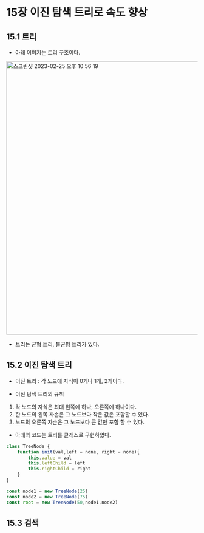 # 15장 이진 탐색 트리로 속도 향상

## 15.1 트리

- 아래 이미지는 트리 구조이다.

<img width="721" alt="스크린샷 2023-02-25 오후 10 56 19" src="https://user-images.githubusercontent.com/95524491/221360854-9c188d45-8108-4f89-a5ae-095d02caa573.png">

- 트리는 균형 트리, 불균형 트리가 있다.

## 15.2 이진 탐색 트리

- 이진 트리 : 각 노드에 자식이 0개나 1개, 2개이다.

- 이진 탐색 트리의 규칙

1. 각 노드의 자식은 최대 왼쪽에 하나, 오른쪽에 하나이다.
2. 한 노드의 왼쪽 자손은 그 노드보다 작은 값은 포함할 수 있다.
3. 노드의 오른쪽 자손은 그 노드보다 큰 값만 포함 할 수 있다.

- 아래의 코드는 트리를 클래스로 구현하였다.

```js
class TreeNode {
    function init(val,left = none, right = none){
        this.value = val
        this.leftChild = left
        this.rightChild = right
    }
}

const node1 = new TreeNode(25)
const node2 = new TreeNode(75)
const root = new TreeNode(50,node1,node2)
```

## 15.3 검색

